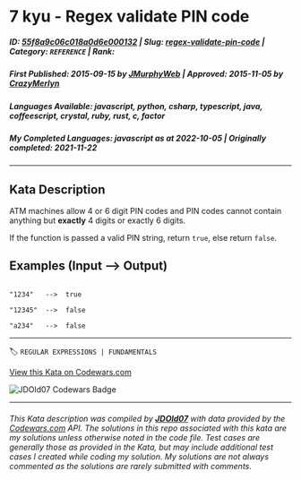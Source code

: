 # 7 kyu - Regex validate PIN code

##### **ID**: [55f8a9c06c018a0d6e000132](https://www.codewars.com/kata/55f8a9c06c018a0d6e000132) | **Slug**: [regex-validate-pin-code](https://www.codewars.com/kata/55f8a9c06c018a0d6e000132) | **Category**: `REFERENCE` | **Rank**: <span style="color:white">7 kyu</span>

##### **First Published**: 2015-09-15 ***by*** [JMurphyWeb](https://www.codewars.com/users/JMurphyWeb) | **Approved**: 2015-11-05 ***by*** [CrazyMerlyn](https://www.codewars.com/users/CrazyMerlyn)

##### **Languages Available**: javascript, python, csharp, typescript, java, coffeescript, crystal, ruby, rust, c, factor

##### **My Completed Languages**: javascript ***as at*** 2022-10-05 | **Originally completed**: 2021-11-22

---

## Kata Description


ATM machines allow 4 or 6 digit PIN codes and PIN codes cannot contain anything but **exactly** 4 digits or exactly 6 digits. 



If the function is passed a valid PIN string, return `true`, else return `false`.



## Examples (**Input --> Output)**

```

"1234"   -->  true

"12345"  -->  false

"a234"   -->  false

```



---


🏷 `REGULAR EXPRESSIONS | FUNDAMENTALS`


[View this Kata on Codewars.com](https://www.codewars.com/kata/55f8a9c06c018a0d6e000132)

![](https://www.codewars.com/users/jdold07/badges/large "JDOld07 Codewars Badge")

---

###### *This Kata description was compiled by [**JDOld07**](https://tpstech.dev) with data provided by the [Codewars.com](https://www.codewars.com) API.  The solutions in this repo associated with this kata are my solutions unless otherwise noted in the code file.  Test cases are generally those as provided in the Kata, but may include additional test cases I created while coding my solution.  My solutions are not always commented as the solutions are rarely submitted with comments.*
